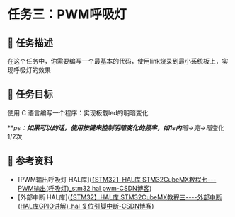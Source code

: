 # 任务三：PWM呼吸灯

## 📃 任务描述

在这个任务中，你需要编写一个最基本的代码，使用link烧录到最小系统板上，实现呼吸灯的效果

## 🎯 任务目标

使用 C 语言编写一个程序：实现板载led的明暗变化

***ps：***如果可以的话，使用按键来控制明暗变化的频率，如1s内**暗->亮->暗**变化1/2次

## 🔗 参考资料

- [PWM输出呼吸灯 HAL库]([【STM32】HAL库 STM32CubeMX教程七---PWM输出(呼吸灯)_stm32 hal pwm-CSDN博客](https://blog.csdn.net/as480133937/article/details/99231677))
- [外部中断 HAL库]([【STM32】HAL库 STM32CubeMX教程三----外部中断(HAL库GPIO讲解)_hal 复位引脚中断-CSDN博客](https://blog.csdn.net/as480133937/article/details/98983268))
